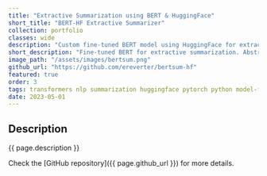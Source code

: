 ```yaml
---
title: "Extractive Summarization using BERT & HuggingFace"
short_title: "BERT-HF Extractive Summarizer"
collection: portfolio
classes: wide
description: "Custom fine-tuned BERT model using HuggingFace for extractive summarization, along with a utility to convert abstractive to extractive data, aimed at enhancing model training and interpretability."
short_description: "Fine-tuned BERT for extractive summarization. Abstractive to extractive data conversion tool."
image_path: "/assets/images/bertsum.png"
github_url: "https://github.com/ereverter/bertsum-hf"
featured: true
order: 3
tags: transformers nlp summarization huggingface pytorch python model-finetuning
date: 2023-05-01
---
```


Description
-----------
{{ page.description }}

Check the [GitHub repository]({{ page.github_url }}) for more details.